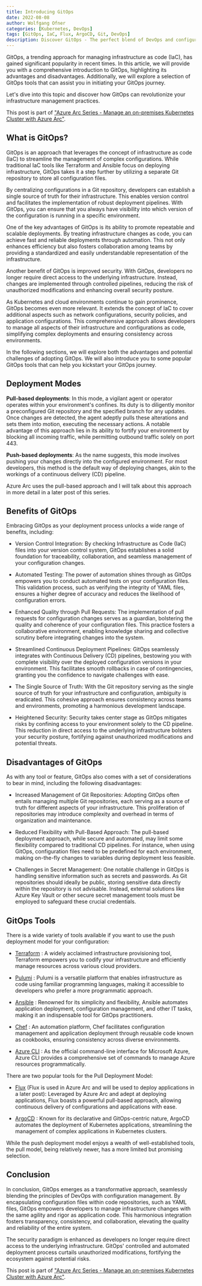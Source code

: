 ```yaml
---
title: Introducing GitOps
date: 2022-08-08
author: Wolfgang Ofner
categories: [Kubernetes, DevOps]
tags: [GitOps, IaC, Flux, ArgoCD, Git, DevOps]
description: Discover GitOps - The perfect blend of DevOps and configuration magic. Simplify deployments and boost security. Learn more now!
---
```


GitOps, a trending approach for managing infrastructure as code (IaC), has gained significant popularity in recent times. In this article, we will provide you with a comprehensive introduction to GitOps, highlighting its advantages and disadvantages. Additionally, we will explore a selection of GitOps tools that can assist you in initiating your GitOps journey. 

Let's dive into this topic and discover how GitOps can revolutionize your infrastructure management practices.

This post is part of ["Azure Arc Series - Manage an on-premises Kubernetes Cluster with Azure Arc"](/manage-on-premises-kubernetes-with-azure-arc).

## What is GitOps?

GitOps is an approach that leverages the concept of infrastructure as code (IaC) to streamline the management of complex configurations. While traditional IaC tools like Terraform and Ansible focus on deploying infrastructure, GitOps takes it a step further by utilizing a separate Git repository to store all configuration files.

By centralizing configurations in a Git repository, developers can establish a single source of truth for their infrastructure. This enables version control and facilitates the implementation of robust deployment pipelines. With GitOps, you can ensure that you always have visibility into which version of the configuration is running in a specific environment.

One of the key advantages of GitOps is its ability to promote repeatable and scalable deployments. By treating infrastructure changes as code, you can achieve fast and reliable deployments through automation. This not only enhances efficiency but also fosters collaboration among teams by providing a standardized and easily understandable representation of the infrastructure.

Another benefit of GitOps is improved security. With GitOps, developers no longer require direct access to the underlying infrastructure. Instead, changes are implemented through controlled pipelines, reducing the risk of unauthorized modifications and enhancing overall security posture.

As Kubernetes and cloud environments continue to gain prominence, GitOps becomes even more relevant. It extends the concept of IaC to cover additional aspects such as network configurations, security policies, and application configurations. This comprehensive approach allows developers to manage all aspects of their infrastructure and configurations as code, simplifying complex deployments and ensuring consistency across environments.

In the following sections, we will explore both the advantages and potential challenges of adopting GitOps. We will also introduce you to some popular GitOps tools that can help you kickstart your GitOps journey.

## Deployment Modes

**Pull-based deployments**: In this mode, a vigilant agent or operator operates within your environment's confines. Its duty is to diligently monitor a preconfigured Git repository and the specified branch for any updates. Once changes are detected, the agent adeptly pulls these alterations and sets them into motion, executing the necessary actions. A notable advantage of this approach lies in its ability to fortify your environment by blocking all incoming traffic, while permitting outbound traffic solely on port 443.

**Push-based deployments**: As the name suggests, this mode involves pushing your changes directly into the configured environment. For most developers, this method is the default way of deploying changes, akin to the workings of a continuous delivery (CD) pipeline.

Azure Arc uses the pull-based approach and I will talk about this approach in more detail in a later post of this series.

## Benefits of GitOps

Embracing GitOps as your deployment process unlocks a wide range of benefits, including:

- Version Control Integration: By checking Infrastructure as Code (IaC) files into your version control system, GitOps establishes a solid foundation for traceability, collaboration, and seamless management of your configuration changes.

- Automated Testing: The power of automation shines through as GitOps empowers you to conduct automated tests on your configuration files. This validation process, such as verifying the integrity of YAML files, ensures a higher degree of accuracy and reduces the likelihood of configuration errors.

- Enhanced Quality through Pull Requests: The implementation of pull requests for configuration changes serves as a guardian, bolstering the quality and coherence of your configuration files. This practice fosters a collaborative environment, enabling knowledge sharing and collective scrutiny before integrating changes into the system.

- Streamlined Continuous Deployment Pipelines: GitOps seamlessly integrates with Continuous Delivery (CD) pipelines, bestowing you with complete visibility over the deployed configuration versions in your environment. This facilitates smooth rollbacks in case of contingencies, granting you the confidence to navigate challenges with ease.

- The Single Source of Truth: With the Git repository serving as the single source of truth for your infrastructure and configuration, ambiguity is eradicated. This cohesive approach ensures consistency across teams and environments, promoting a harmonious development landscape.

- Heightened Security: Security takes center stage as GitOps mitigates risks by confining access to your environment solely to the CD pipeline. This reduction in direct access to the underlying infrastructure bolsters your security posture, fortifying against unauthorized modifications and potential threats.

## Disadvantages of GitOps

As with any tool or feature, GitOps also comes with a set of considerations to bear in mind, including the following disadvantages:

- Increased Management of Git Repositories: Adopting GitOps often entails managing multiple Git repositories, each serving as a source of truth for different aspects of your infrastructure. This proliferation of repositories may introduce complexity and overhead in terms of organization and maintenance.

- Reduced Flexibility with Pull-Based Approach: The pull-based deployment approach, while secure and automated, may limit some flexibility compared to traditional CD pipelines. For instance, when using GitOps, configuration files need to be predefined for each environment, making on-the-fly changes to variables during deployment less feasible.

- Challenges in Secret Management: One notable challenge in GitOps is handling sensitive information such as secrets and passwords. As Git repositories should ideally be public, storing sensitive data directly within the repository is not advisable. Instead, external solutions like Azure Key Vault or other secure secret management tools must be employed to safeguard these crucial credentials.

## GitOps Tools

There is a wide variety of tools available if you want to use the push deployment model for your configuration:

- <a href="https://www.terraform.io/" target="_blank" rel="noopener noreferrer">Terraform</a> : A widely acclaimed infrastructure provisioning tool, Terraform empowers you to codify your infrastructure and efficiently manage resources across various cloud providers.

- <a href="https://www.pulumi.com/" target="_blank" rel="noopener noreferrer">Pulumi</a> : Pulumi is a versatile platform that enables infrastructure as code using familiar programming languages, making it accessible to developers who prefer a more programmatic approach.

- <a href="https://www.ansible.com/" target="_blank" rel="noopener noreferrer">Ansible</a> : Renowned for its simplicity and flexibility, Ansible automates application deployment, configuration management, and other IT tasks, making it an indispensable tool for GitOps practitioners.

- <a href="https://www.chef.io/" target="_blank" rel="noopener noreferrer">Chef</a> : An automation platform, Chef facilitates configuration management and application deployment through reusable code known as cookbooks, ensuring consistency across diverse environments.

- <a href="https://docs.microsoft.com/en-us/cli/azure/install-azure-cli" target="_blank" rel="noopener noreferrer">Azure CLI</a> : As the official command-line interface for Microsoft Azure, Azure CLI provides a comprehensive set of commands to manage Azure resources programmatically.

There are two popular tools for the Pull Deployment Model:

- <a href="https://fluxcd.io" target="_blank" rel="noopener noreferrer">Flux</a> (Flux is used in Azure Arc and will be used to deploy applications in a later post): Leveraged by Azure Arc and adept at deploying applications, Flux boasts a powerful pull-based approach, allowing continuous delivery of configurations and applications with ease.

- <a href="https://argo-cd.readthedocs.io/en/stable" target="_blank" rel="noopener noreferrer">ArgoCD</a>  : Known for its declarative and GitOps-centric nature, ArgoCD automates the deployment of Kubernetes applications, streamlining the management of complex applications in Kubernetes clusters.

While the push deployment model enjoys a wealth of well-established tools, the pull model, being relatively newer, has a more limited but promising selection.

## Conclusion

In conclusion, GitOps emerges as a transformative approach, seamlessly blending the principles of DevOps with configuration management. By encapsulating configuration files within code repositories, such as YAML files, GitOps empowers developers to manage infrastructure changes with the same agility and rigor as application code. This harmonious integration fosters transparency, consistency, and collaboration, elevating the quality and reliability of the entire system.

The security paradigm is enhanced as developers no longer require direct access to the underlying infrastructure. GitOps' controlled and automated deployment process curtails unauthorized modifications, fortifying the ecosystem against potential risks.

This post is part of ["Azure Arc Series - Manage an on-premises Kubernetes Cluster with Azure Arc"](/manage-on-premises-kubernetes-with-azure-arc).